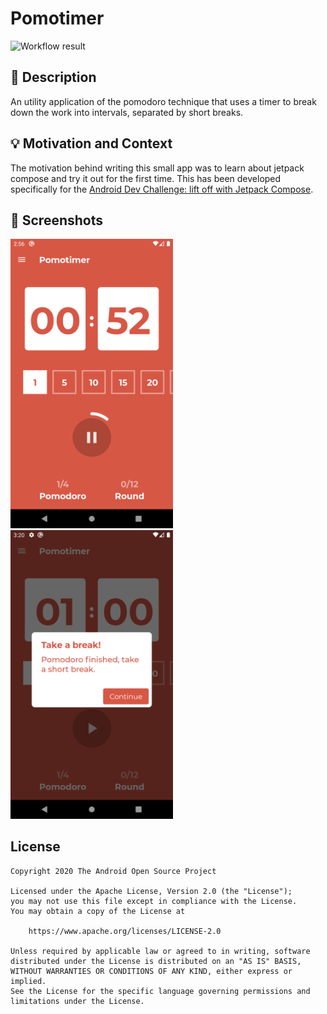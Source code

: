 # Pomotimer

<!--- Replace <OWNER> with your Github Username and <REPOSITORY> with the name of your repository. -->
<!--- You can find both of these in the url bar when you open your repository in github. -->
![Workflow result](https://github.com/szaboa/Pomotimer/workflows/Check/badge.svg)


## :scroll: Description
<!--- Describe your app in one or two sentences -->
An utility application of the pomodoro technique that uses a timer to break down the work into intervals,
separated by short breaks.

## :bulb: Motivation and Context
<!--- Optionally point readers to interesting parts of your submission. -->
<!--- What are you especially proud of? -->
The motivation behind writing this small app was to learn about jetpack compose and try it out for
the first time. This has been developed specifically for the [Android Dev Challenge: lift off with Jetpack Compose](https://android-developers.googleblog.com/2021/03/android-dev-challenge-2.html).

## :camera_flash: Screenshots
<!-- You can add more screenshots here if you like -->
<img src="/results/screenshot_1.png" width="260">&emsp;<img src="/results/screenshot_2.png" width="260">

## License
```
Copyright 2020 The Android Open Source Project

Licensed under the Apache License, Version 2.0 (the "License");
you may not use this file except in compliance with the License.
You may obtain a copy of the License at

    https://www.apache.org/licenses/LICENSE-2.0

Unless required by applicable law or agreed to in writing, software
distributed under the License is distributed on an "AS IS" BASIS,
WITHOUT WARRANTIES OR CONDITIONS OF ANY KIND, either express or implied.
See the License for the specific language governing permissions and
limitations under the License.
```

